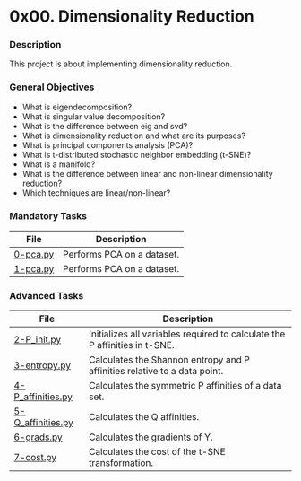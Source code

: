 # 0x00. Dimensionality Reduction

### Description

This project is about implementing dimensionality reduction.

### General Objectives

- What is eigendecomposition?
- What is singular value decomposition?
- What is the difference between eig and svd?
- What is dimensionality reduction and what are its purposes?
- What is principal components analysis (PCA)?
- What is t-distributed stochastic neighbor embedding (t-SNE)?
- What is a manifold?
- What is the difference between linear and non-linear dimensionality reduction?
- Which techniques are linear/non-linear?

### Mandatory Tasks

| File                 | Description                |
| -------------------- | -------------------------- |
| [0-pca.py](0-pca.py) | Performs PCA on a dataset. |
| [1-pca.py](1-pca.py) | Performs PCA on a dataset. |

### Advanced Tasks

| File                                   | Description                                                                |
| -------------------------------------- | -------------------------------------------------------------------------- |
| [2-P_init.py](2-P_init.py)             | Initializes all variables required to calculate the P affinities in t-SNE. |
| [3-entropy.py](3-entropy.py)           | Calculates the Shannon entropy and P affinities relative to a data point.  |
| [4-P_affinities.py](4-P_affinities.py) | Calculates the symmetric P affinities of a data set.                       |
| [5-Q_affinities.py](5-Q_affinities.py) | Calculates the Q affinities.                                               |
| [6-grads.py](6-grads.py)               | Calculates the gradients of Y.                                             |
| [7-cost.py](7-cost.py)                 | Calculates the cost of the t-SNE transformation.                           |
